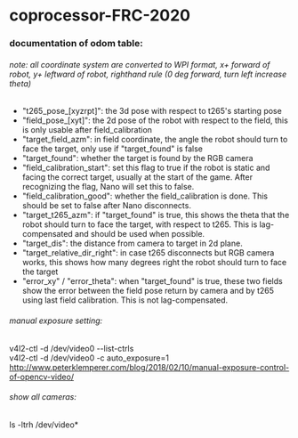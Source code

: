 # coprocessor-FRC-2020

### documentation of odom table:  
###### note: all coordinate system are converted to WPI format, x+ forward of robot, y+ leftward of robot, righthand rule (0 deg forward, turn left increase theta) 
* "t265_pose_[xyzrpt]": the 3d pose with respect to t265's starting pose
* "field_pose_[xyt]": the 2d pose of the robot with respect to the field, this is only usable after field_calibration
* "target_field_azm": in field coordinate, the angle the robot should turn to face the target, only use if "target_found" is false
* "target_found": whether the target is found by the RGB camera
* "field_calibration_start": set this flag to true if the robot is static and facing the correct target, usually at the start of the game. After recognizing the flag, Nano will set this to false.
* "field_calibration_good": whether the field_calibration is done. This should be set to false after Nano disconnects.
* "target_t265_azm": if "target_found" is true, this shows the theta that the robot should turn to face the target, with respect to t265. This is lag-compensated and should be used when possible.
* "target_dis": the distance from camera to target in 2d plane.
* "target_relative_dir_right": in case t265 disconnects but RGB camera works, this shows how many degrees right the robot should turn to face the target
* "error_xy" / "error_theta": when "target_found" is true, these two fields show the error between the field pose return by camera and by t265 using last field calibration. This is not lag-compensated. 

###### manual exposure setting:
v4l2-ctl -d /dev/video0 --list-ctrls  
v4l2-ctl -d /dev/video0 -c auto_exposure=1  
http://www.peterklemperer.com/blog/2018/02/10/manual-exposure-control-of-opencv-video/

###### show all cameras:
ls -ltrh /dev/video*
